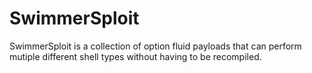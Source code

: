 # SwimmerSploit
SwimmerSploit is a collection of option fluid payloads that can perform mutiple different shell types without having to be recompiled.
